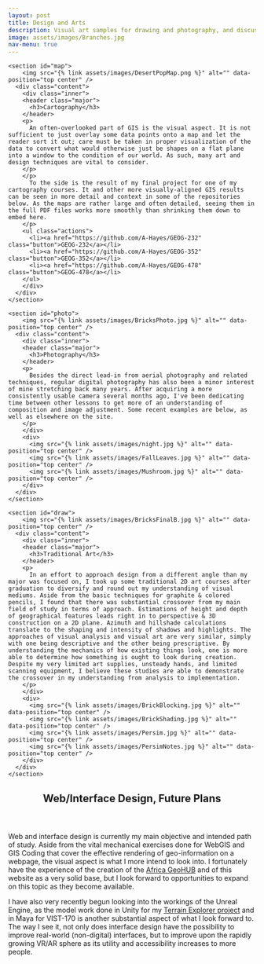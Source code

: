 ```yaml
---
layout: post
title: Design and Arts
description: Visual art samples for drawing and photography, and discussions on experience in other mediums.
image: assets/images/Branches.jpg
nav-menu: true
---
```


<style>
	img {
    max-width: 100%;
    object-fit: contain;
	}
</style>

<div id="main">

  <section id="items" class="spotlights">
  
    <section id="map">
        <img src="{% link assets/images/DesertPopMap.png %}" alt="" data-position="top center" />
      <div class="content">
        <div class="inner">
        <header class="major">
          <h3>Cartography</h3>
        </header>
        <p>
          An often-overlooked part of GIS is the visual aspect. It is not sufficient to just overlay some data points onto a map and let the reader sort it out; care must be taken in proper visualization of the data to convert what would otherwise just be shapes on a flat plane into a window to the condition of our world. As such, many art and design techniques are vital to consider. 
        </p>
        </p>
          To the side is the result of my final project for one of my cartography courses. It and other more visually-aligned GIS results can be seen in more detail and context in some of the repositories below. As the maps are rather large and often detailed, seeing them in the full PDF files works more smoothly than shrinking them down to embed here. 
        </p>
        <ul class="actions">
          <li><a href="https://github.com/A-Hayes/GEOG-232" class="button">GEOG-232</a></li>
          <li><a href="https://github.com/A-Hayes/GEOG-352" class="button">GEOG-352</a></li>
          <li><a href="https://github.com/A-Hayes/GEOG-478" class="button">GEOG-478</a></li>
        </ul>
        </div>
      </div>
    </section>
    
    <section id="photo">
        <img src="{% link assets/images/BricksPhoto.jpg %}" alt="" data-position="top center" />
      <div class="content">
        <div class="inner">
        <header class="major">
          <h3>Photography</h3>
        </header>
        <p>
          Besides the direct lead-in from aerial photography and related techniques, regular digital photography has also been a minor interest of mine stretching back many years. After acquiring a more consistently usable camera several months ago, I've been dedicating time between other lessons to get more of an understanding of composition and image adjustment. Some recent examples are below, as well as elsewhere on the site. 
        </p>
        </div>
        <div>
          <img src="{% link assets/images/night.jpg %}" alt="" data-position="top center" />
          <img src="{% link assets/images/FallLeaves.jpg %}" alt="" data-position="top center" />
          <img src="{% link assets/images/Mushroom.jpg %}" alt="" data-position="top center" />
        </div>
      </div>
    </section>
    
    <section id="draw">
        <img src="{% link assets/images/BricksFinalB.jpg %}" alt="" data-position="top center" />
      <div class="content">
        <div class="inner">
        <header class="major">
          <h3>Traditional Art</h3>
        </header>
        <p>
          In an effort to approach design from a different angle than my major was focused on, I took up some traditional 2D art courses after graduation to diversify and round out my understanding of visual mediums. Aside from the basic techniques for graphite & colored pencils, I found that there was substantial crossover from my main field of study in terms of approach. Estimations of height and depth of geographical features leads right in to perspective & 3D construction on a 2D plane. Azimuth and hillshade calculations translate to the shaping and intensity of shadows and highlights. The approaches of visual analysis and visual art are very similar, simply with one being descriptive and the other being prescriptive. By understanding the mechanics of how existing things look, one is more able to determine how something is ought to look during creation. Despite my very limited art supplies, unsteady hands, and limited scanning equipment, I believe these studies are able to demonstrate the crossover in my understanding from analysis to implementation. 
        </p>
        </div>
        <div>
          <img src="{% link assets/images/BrickBlocking.jpg %}" alt="" data-position="top center" />
          <img src="{% link assets/images/BrickShading.jpg %}" alt="" data-position="top center" />
          <img src="{% link assets/images/Persim.jpg %}" alt="" data-position="top center" />
          <img src="{% link assets/images/PersimNotes.jpg %}" alt="" data-position="top center" />
        </div>
      </div>
    </section>
  
  </section>
  
  <section id="webinter">
    <div class="inner">
      <header class="major">
        <h2>Web/Interface Design, Future Plans</h2>
      </header>
      <p>
        Web and interface design is currently my main objective and intended path of study. Aside from the vital mechanical exercises done for WebGIS and GIS Coding that cover the effective rendering of geo-information on a webpage, the visual aspect is what I more intend to look into. I fortunately have the experience of the creation of the <a href="https://a-hayes.github.io/GISTech.html#geohub">Africa GeoHUB</a> and of this website as a very solid base, but I look forward to opportunities to expand on this topic as they become available.
      </p>
      <p>
        I have also very recently begun looking into the workings of the Unreal Engine, as the model work done in Unity for my <a href="https://a-hayes.github.io/GISTech.html#bridge">Terrain Explorer project</a> and in Maya for VIST-170 is another substantial aspect of what I look forward to. The way I see it, not only does interface design have the possibility to improve real-world (non-digital) interfaces, but to improve upon the rapidly growing VR/AR sphere as its utility and accessibility increases to more people. 
      </p>
    </div>
  </section>
  
</div>
